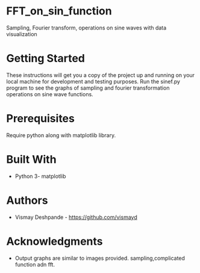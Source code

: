 # FFT_on_sin_function
Sampling, Fourier transform, operations on sine waves with data visualization

# Getting Started
These instructions will get you a copy of the project up and running on your local machine for development and testing purposes. 
Run the sinef.py program to see the graphs of sampling and fourier transformation operations on sine wave functions.

# Prerequisites
Require python along with matplotlib library.

# Built With
*	Python 3- matplotlib

# Authors
*	Vismay Deshpande - https://github.com/vismayd

# Acknowledgments
*	Output graphs are similar to images provided.
sampling,complicated function adn fft.


